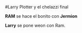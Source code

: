 #Larry Plotter y el chelazzi final


**RAM** se hace el bonito con **Jermion**

**Larry** se pone weon con Ram.